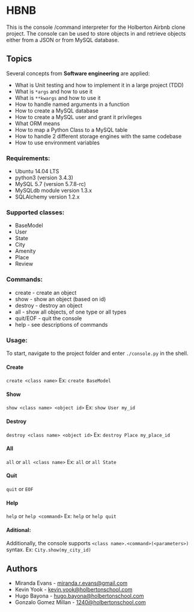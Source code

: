 # HBNB

This is the console /command interpreter for the Holberton Airbnb clone project.
The console can be used to store objects in and retrieve objects either from a JSON
or from MySQL database.

## Topics
Several concepts from **Software engineering** are applied:
- What is Unit testing and how to implement it in a large project (TDD)
- What is `*args` and how to use it
- What is `**kwargs` and how to use it
- How to handle named arguments in a function
- How to create a MySQL database
- How to create a MySQL user and grant it privileges
- What ORM means
- How to map a Python Class to a MySQL table
- How to handle 2 different storage engines with the same codebase
- How to use environment variables

### Requirements:
* Ubuntu 14.04 LTS
* python3 (version 3.4.3)
* MySQL 5.7 (version 5.7.8-rc)
* MySQLdb module version 1.3.x
* SQLAlchemy version 1.2.x

### Supported classes:
* BaseModel
* User
* State
* City
* Amenity
* Place
* Review

### Commands:
* create - create an object
* show - show an object (based on id)
* destroy - destroy an object
* all - show all objects, of one type or all types
* quit/EOF - quit the console
* help - see descriptions of commands

### Usage:
To start, navigate to the project folder and enter `./console.py` in the shell.

#### Create
`create <class name>`
Ex:
`create BaseModel`

#### Show
`show <class name> <object id>`
Ex:
`show User my_id`

#### Destroy
`destroy <class name> <object id>`
Ex:
`destroy Place my_place_id`

#### All
`all` or `all <class name>`
Ex:
`all` or `all State`

#### Quit
`quit` or `EOF`

#### Help
`help` or `help <command>`
Ex:
`help` or `help quit`

#### Aditional:
Additionally, the console supports `<class name>.<command>(<parameters>)` syntax.
Ex:
`City.show(my_city_id)`

## Authors
* Miranda Evans - miranda.r.evans@gmail.com
* Kevin Yook - kevin.yook@holbertonschool.com
* Hugo Bayona - hugo.bayona@holbertonschool.com
* Gonzalo Gomez Millan - 1240@holbertonschool.com
